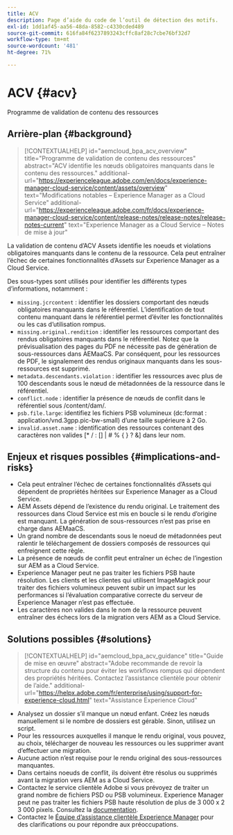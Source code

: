 ```yaml
---
title: ACV
description: Page d’aide du code de l’outil de détection des motifs.
exl-id: 1dd1af45-aa56-48da-8582-c4330cded489
source-git-commit: 616fa84f6237893243cffc8af28c7cbe76bf32d7
workflow-type: tm+mt
source-wordcount: '481'
ht-degree: 71%

---
```


# ACV {#acv}

Programme de validation de contenu des ressources

## Arrière-plan {#background}

>[!CONTEXTUALHELP]
>id="aemcloud_bpa_acv_overview"
>title="Programme de validation de contenu des ressources"
>abstract="ACV identifie les nœuds obligatoires manquants dans le contenu des ressources."
>additional-url="https://experienceleague.adobe.com/en/docs/experience-manager-cloud-service/content/assets/overview" text="Modifications notables – Experience Manager as a Cloud Service"
>additional-url="https://experienceleague.adobe.com/fr/docs/experience-manager-cloud-service/content/release-notes/release-notes/release-notes-current" text="Experience Manager as a Cloud Service – Notes de mise à jour"

La validation de contenu d’ACV Assets identifie les noeuds et violations obligatoires manquants dans le contenu de la ressource. Cela peut entraîner l’échec de certaines fonctionnalités d’Assets sur Experience Manager as a Cloud Service.

Des sous-types sont utilisés pour identifier les différents types d’informations, notamment :

* `missing.jcrcontent` : identifier les dossiers comportant des nœuds obligatoires manquants dans le référentiel. L’identification de tout contenu manquant dans le référentiel permet d’éviter les fonctionnalités ou les cas d’utilisation rompus.
* `missing.original.rendition` : identifier les ressources comportant des rendus obligatoires manquants dans le référentiel. Notez que la prévisualisation des pages du PDF ne nécessite pas de génération de sous-ressources dans AEMaaCS. Par conséquent, pour les ressources de PDF, le signalement des rendus originaux manquants dans les sous-ressources est supprimé.
* `metadata.descendants.violation` : identifier les ressources avec plus de 100 descendants sous le nœud de métadonnées de la ressource dans le référentiel.
* `conflict.node` : identifier la présence de nœuds de conflit dans le référentiel sous /content/dam/.
* `psb.file.large`: identifiez les fichiers PSB volumineux (dc:format : application/vnd.3gpp.pic-bw-small) d’une taille supérieure à 2 Go.
* `invalid.asset.name` : identification des ressources contenant des caractères non valides [* / : [\] | # % { } ? &amp;] dans leur nom.

## Enjeux et risques possibles {#implications-and-risks}

* Cela peut entraîner l’échec de certaines fonctionnalités d’Assets qui dépendent de propriétés héritées sur Experience Manager as a Cloud Service.
* AEM Assets dépend de l’existence du rendu original. Le traitement des ressources dans Cloud Service est mis en boucle si le rendu d’origine est manquant. La génération de sous-ressources n’est pas prise en charge dans AEMaaCS.
* Un grand nombre de descendants sous le noeud de métadonnées peut ralentir le téléchargement de dossiers composés de ressources qui enfreignent cette règle.
* La présence de nœuds de conflit peut entraîner un échec de l’ingestion sur AEM as a Cloud Service.
* Experience Manager peut ne pas traiter les fichiers PSB haute résolution. Les clients et les clientes qui utilisent ImageMagick pour traiter des fichiers volumineux peuvent subir un impact sur les performances si l’évaluation comparative correcte du serveur de Experience Manager n’est pas effectuée.
* Les caractères non valides dans le nom de la ressource peuvent entraîner des échecs lors de la migration vers AEM as a Cloud Service.

## Solutions possibles {#solutions}

>[!CONTEXTUALHELP]
>id="aemcloud_bpa_acv_guidance"
>title="Guide de mise en œuvre"
>abstract="Adobe recommande de revoir la structure du contenu pour éviter les workflows rompus qui dépendent des propriétés héritées. Contactez l’assistance clientèle pour obtenir de l’aide."
>additional-url="https://helpx.adobe.com/fr/enterprise/using/support-for-experience-cloud.html" text="Assistance Experience Cloud"

* Analysez un dossier s’il manque un nœud enfant. Créez les nœuds manuellement si le nombre de dossiers est gérable. Sinon, utilisez un script.
* Pour les ressources auxquelles il manque le rendu original, vous pouvez, au choix, télécharger de nouveau les ressources ou les supprimer avant d’effectuer une migration.
* Aucune action n’est requise pour le rendu original des sous-ressources manquantes.
* Dans certains noeuds de conflit, ils doivent être résolus ou supprimés avant la migration vers AEM as a Cloud Service.
* Contactez le service clientèle Adobe si vous prévoyez de traiter un grand nombre de fichiers PSD ou PSB volumineux. Experience Manager peut ne pas traiter les fichiers PSB haute résolution de plus de 3 000 x 2 3 000 pixels. Consultez la [documentation](https://experienceleague.adobe.com/en/docs/experience-manager-65/content/assets/extending/best-practices-for-imagemagick).
* Contactez le [Équipe d’assistance clientèle Experience Manager](https://helpx.adobe.com/fr/enterprise/using/support-for-experience-cloud.html) pour des clarifications ou pour répondre aux préoccupations.
